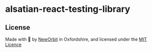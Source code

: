# alsatian-react-testing-library

## License

Made with :sparkling_heart: by [NewOrbit](https://www.neworbit.co.uk/) in Oxfordshire, and licensed under the [MIT Licence](LICENCE)
